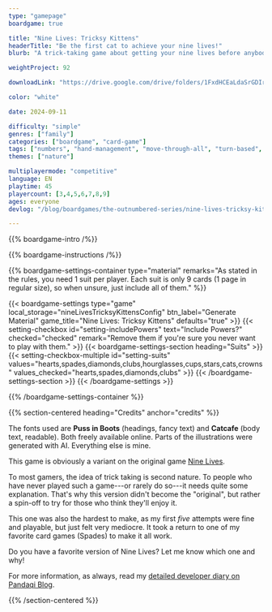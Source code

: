 ```yaml
---
type: "gamepage"
boardgame: true

title: "Nine Lives: Tricksy Kittens"
headerTitle: "Be the first cat to achieve your nine lives!"
blurb: "A trick-taking game about getting your nine lives before anybody else, by placing smart bets on the right cats."

weightProject: 92

downloadLink: "https://drive.google.com/drive/folders/1FxdHCEaLdaSrGDIrCx5yZHMx6P07_Ios"

color: "white"

date: 2024-09-11

difficulty: "simple"
genres: ["family"]
categories: ["boardgame", "card-game"]
tags: ["numbers", "hand-management", "move-through-all", "turn-based", "player-powers", "trick-taking"]
themes: ["nature"]

multiplayermode: "competitive"
language: EN
playtime: 45
playercount: [3,4,5,6,7,8,9]
ages: everyone
devlog: "/blog/boardgames/the-outnumbered-series/nine-lives-tricksy-kittens/"

---
```


<div class="bg-cats"></div>

{{% boardgame-intro /%}}

{{% boardgame-instructions /%}}

{{% boardgame-settings-container type="material" remarks="As stated in the rules, you need 1 suit per player. Each suit is only 9 cards (1 page in regular size), so when unsure, just include all of them." %}}

{{< boardgame-settings type="game" local_storage="nineLivesTricksyKittensConfig" btn_label="Generate Material" game_title="Nine Lives: Tricksy Kittens" defaults="true" >}}
  {{< setting-checkbox id="setting-includePowers" text="Include Powers?" checked="checked" remark="Remove them if you're sure you never want to play with them." >}}
  {{< boardgame-settings-section heading="Suits" >}}
    {{< setting-checkbox-multiple id="setting-suits" values="hearts,spades,diamonds,clubs,hourglasses,cups,stars,cats,crowns" values_checked="hearts,spades,diamonds,clubs" >}}
  {{< /boardgame-settings-section >}}
{{< /boardgame-settings >}}

{{% /boardgame-settings-container %}}

{{% section-centered heading="Credits" anchor="credits" %}}

The fonts used are **Puss in Boots** (headings, fancy text) and **Catcafe** (body text, readable). Both freely available online. Parts of the illustrations were generated with AI. Everything else is mine.

This game is obviously a variant on the original game [Nine Lives](/the-outnumbered-series/nine-lives/).

To most gamers, the idea of trick taking is second nature. To people who have never played such a game---or rarely do so---it needs quite some explanation. That's why this version didn't become the "original", but rather a spin-off to try for those who think they'll enjoy it.

This one was also the hardest to make, as my first _five_ attempts were fine and playable, but just felt very mediocre. It took a return to one of my favorite card games (Spades) to make it all work.

Do you have a favorite version of Nine Lives? Let me know which one and why!

For more information, as always, read my [detailed developer diary on Pandaqi Blog](/blog/boardgames/the-outnumbered-series/nine-lives-tricksy-kittens/).

{{% /section-centered %}}